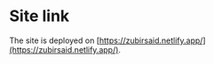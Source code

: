 # Site link

The site is deployed on [https://zubirsaid.netlify.app/](https://zubirsaid.netlify.app/).
